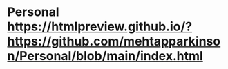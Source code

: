 # Personal https://htmlpreview.github.io/?https://github.com/mehtapparkinson/Personal/blob/main/index.html

